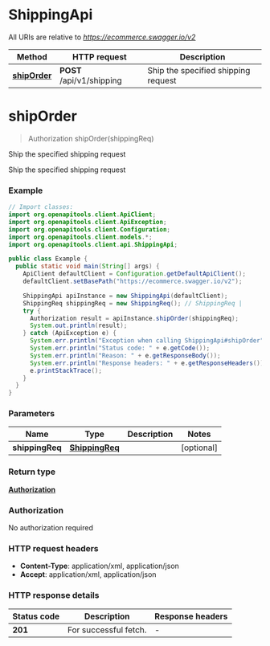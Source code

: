 # ShippingApi

All URIs are relative to *https://ecommerce.swagger.io/v2*

Method | HTTP request | Description
------------- | ------------- | -------------
[**shipOrder**](ShippingApi.md#shipOrder) | **POST** /api/v1/shipping | Ship the specified shipping request


<a name="shipOrder"></a>
# **shipOrder**
> Authorization shipOrder(shippingReq)

Ship the specified shipping request

Ship the specified shipping request

### Example
```java
// Import classes:
import org.openapitools.client.ApiClient;
import org.openapitools.client.ApiException;
import org.openapitools.client.Configuration;
import org.openapitools.client.models.*;
import org.openapitools.client.api.ShippingApi;

public class Example {
  public static void main(String[] args) {
    ApiClient defaultClient = Configuration.getDefaultApiClient();
    defaultClient.setBasePath("https://ecommerce.swagger.io/v2");

    ShippingApi apiInstance = new ShippingApi(defaultClient);
    ShippingReq shippingReq = new ShippingReq(); // ShippingReq | 
    try {
      Authorization result = apiInstance.shipOrder(shippingReq);
      System.out.println(result);
    } catch (ApiException e) {
      System.err.println("Exception when calling ShippingApi#shipOrder");
      System.err.println("Status code: " + e.getCode());
      System.err.println("Reason: " + e.getResponseBody());
      System.err.println("Response headers: " + e.getResponseHeaders());
      e.printStackTrace();
    }
  }
}
```

### Parameters

Name | Type | Description  | Notes
------------- | ------------- | ------------- | -------------
 **shippingReq** | [**ShippingReq**](ShippingReq.md)|  | [optional]

### Return type

[**Authorization**](Authorization.md)

### Authorization

No authorization required

### HTTP request headers

 - **Content-Type**: application/xml, application/json
 - **Accept**: application/xml, application/json

### HTTP response details
| Status code | Description | Response headers |
|-------------|-------------|------------------|
**201** | For successful fetch. |  -  |

